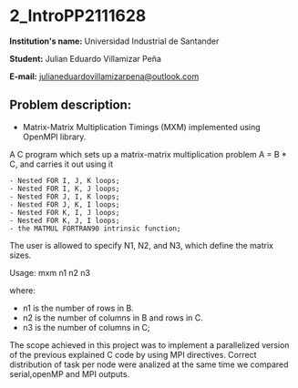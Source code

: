 # 2_IntroPP2111628

**Institution's name:** Universidad Industrial de Santander

**Student:** Julian Eduardo Villamizar Peña

**E-mail:** julianeduardovillamizarpena@outlook.com

## Problem description:

* Matrix-Matrix Multiplication Timings (MXM) implemented using OpenMPI library.

A C program which sets up a matrix-matrix multiplication problem A = B * C, and carries it out using it

	- Nested FOR I, J, K loops;
	- Nested FOR I, K, J loops;
	- Nested FOR J, I, K loops;
	- Nested FOR J, K, I loops;
	- Nested FOR K, I, J loops;
	- Nested FOR K, J, I loops;
	- the MATMUL FORTRAN90 intrinsic function;

The user is allowed to specify N1, N2, and N3, which define the matrix sizes. 

Usage:
mxm n1 n2 n3

where:

- n1 is the number of rows in B.
- n2 is the number of columns in B and rows in C.
- n3 is the number of columns in C;

The scope achieved in this project was to implement a parallelized version of the previous explained C code by using MPI directives. Correct distribution of task per node were analized at the same time we compared serial,openMP and MPI outputs.  

